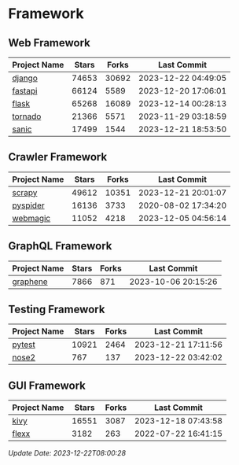 # Framework

## Web Framework
| Project Name | Stars | Forks | Last Commit |
| ------------ | ----- | ----- | ----------- |
| [django](https://github.com/django/django) | 74653 | 30692 | 2023-12-22 04:49:05 |
| [fastapi](https://github.com/tiangolo/fastapi) | 66124 | 5589 | 2023-12-20 17:06:01 |
| [flask](https://github.com/pallets/flask) | 65268 | 16089 | 2023-12-14 00:28:13 |
| [tornado](https://github.com/tornadoweb/tornado) | 21366 | 5571 | 2023-11-29 03:18:59 |
| [sanic](https://github.com/sanic-org/sanic) | 17499 | 1544 | 2023-12-21 18:53:50 |

## Crawler Framework
| Project Name | Stars | Forks | Last Commit |
| ------------ | ----- | ----- | ----------- |
| [scrapy](https://github.com/scrapy/scrapy) | 49612 | 10351 | 2023-12-21 20:01:07 |
| [pyspider](https://github.com/binux/pyspider) | 16136 | 3733 | 2020-08-02 17:34:20 |
| [webmagic](https://github.com/code4craft/webmagic) | 11052 | 4218 | 2023-12-05 04:56:14 |

## GraphQL Framework
| Project Name | Stars | Forks | Last Commit |
| ------------ | ----- | ----- | ----------- |
| [graphene](https://github.com/graphql-python/graphene) | 7866 | 871 | 2023-10-06 20:15:26 |

## Testing Framework
| Project Name | Stars | Forks | Last Commit |
| ------------ | ----- | ----- | ----------- |
| [pytest](https://github.com/pytest-dev/pytest) | 10921 | 2464 | 2023-12-21 17:11:56 |
| [nose2](https://github.com/nose-devs/nose2) | 767 | 137 | 2023-12-22 03:42:02 |

## GUI Framework
| Project Name | Stars | Forks | Last Commit |
| ------------ | ----- | ----- | ----------- |
| [kivy](https://github.com/kivy/kivy) | 16551 | 3087 | 2023-12-18 07:43:58 |
| [flexx](https://github.com/flexxui/flexx) | 3182 | 263 | 2022-07-22 16:41:15 |

*Update Date: 2023-12-22T08:00:28*